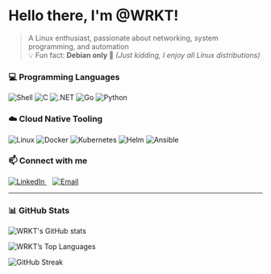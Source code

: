 <h1>Hello there, I'm @WRKT!</h1>

> A Linux enthusiast, passionate about networking, system programming, and automation  
> 💡 Fun fact: **Debian only 🐧** *(Just kidding, I enjoy all Linux distributions)*


<!-- Backend Languages -->
### 💻 Programming Languages
<p>
  <img src="https://img.shields.io/badge/Shell-%23121011.svg?style=for-the-badge&logo=gnu-bash&logoColor=white" alt="Shell" />
  <img src="https://img.shields.io/badge/C-%2300599C.svg?style=for-the-badge&logo=c&logoColor=white" alt="C" />
  <img src="https://img.shields.io/badge/.NET-512BD4?style=for-the-badge&logo=dotnet&logoColor=white" alt=".NET" />
  <img src="https://img.shields.io/badge/Go-00ADD8.svg?style=for-the-badge&logo=go&logoColor=white" alt="Go" />
  <img src="https://img.shields.io/badge/Python-3776AB.svg?style=for-the-badge&logo=python&logoColor=white" alt="Python" />
</p>

<!-- Tools -->
### ☁️ Cloud Native Tooling
<p>
  <img src="https://img.shields.io/badge/Linux-FCC624.svg?style=for-the-badge&logo=linux&logoColor=black" alt="Linux" />
  <img src="https://img.shields.io/badge/Docker-2496ED.svg?style=for-the-badge&logo=docker&logoColor=white" alt="Docker" />
  <img src="https://img.shields.io/badge/Kubernetes-326CE5.svg?style=for-the-badge&logo=kubernetes&logoColor=white" alt="Kubernetes" />
  <img src="https://img.shields.io/badge/Helm-0F1689.svg?style=for-the-badge&logo=helm&logoColor=white" alt="Helm" />
  <img src="https://img.shields.io/badge/Ansible-EE0000?style=for-the-badge&logo=ansible&logoColor=white" alt="Ansible" />
</p>

<!-- Contact -->
### 📫 Connect with me
<p>
  <a href="https://linkedin.com/in/winness-r" target="_blank">
    <img src="https://img.shields.io/badge/-LinkedIn-0077B5?style=flat&logo=linkedin&logoColor=white" alt="LinkedIn" />
  </a>
  &nbsp;&nbsp;
  <a href="mailto:winness.rakotozafy@outlook.fr">
    <img src="https://img.shields.io/badge/-Email-D14836?style=flat&logo=gmail&logoColor=white" alt="Email" />
  </a>
</p>

---

### 📊 GitHub Stats
![WRKT's GitHub stats](https://github-readme-stats.vercel.app/api?username=WRKT&show_icons=true&theme=dark)

![WRKT’s Top Languages](https://github-readme-stats.vercel.app/api/top-langs/?username=WRKT&layout=compact&show_icons=true&theme=dark)

![GitHub Streak](https://streak-stats.demolab.com/?user=WRKT&theme=dark&hide_border=true)


